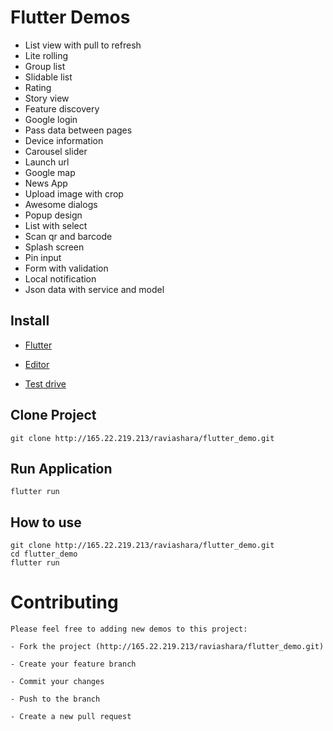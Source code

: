 # Flutter Demos

- List view with pull to refresh
- Lite rolling
- Group list
- Slidable list
- Rating
- Story view
- Feature discovery
- Google login
- Pass data between pages
- Device information
- Carousel slider
- Launch url
- Google map
- News App
- Upload image with crop
- Awesome dialogs
- Popup design
- List with select
- Scan qr and barcode
- Splash screen
- Pin input
- Form with validation
- Local notification
- Json data with service and model

## Install

- [Flutter](https://flutter.dev/docs/get-started/install/windows)

- [Editor](https://flutter.dev/docs/get-started/editor)

- [Test drive](https://flutter.dev/docs/get-started/test-drive?tab=androidstudio)

## Clone Project

```
git clone http://165.22.219.213/raviashara/flutter_demo.git
```

## Run Application

```
flutter run
```

## How to use

```
git clone http://165.22.219.213/raviashara/flutter_demo.git
cd flutter_demo
flutter run
```

# Contributing

```
Please feel free to adding new demos to this project:

- Fork the project (http://165.22.219.213/raviashara/flutter_demo.git)

- Create your feature branch

- Commit your changes

- Push to the branch

- Create a new pull request
```
